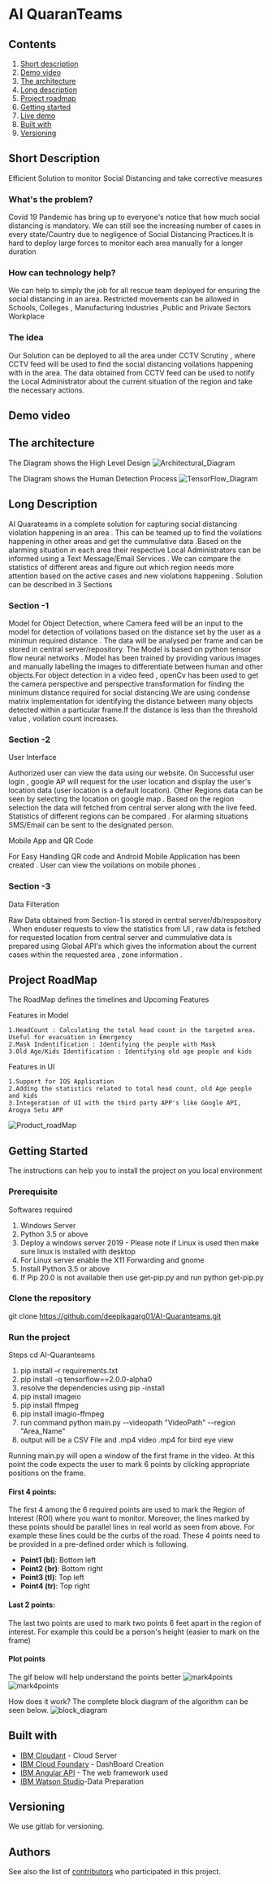 # AI QuaranTeams 

## Contents
1. [Short description](#short-description)
1. [Demo video](#demo-video)
1. [The architecture](#the-architecture)
1. [Long description](#long-description)
1. [Project roadmap](#project-roadmap)
1. [Getting started](#getting-started)
1. [Live demo](#live-demo)
1. [Built with](#built-with)
1. [Versioning](#versioning)


## Short Description
Efficient Solution to monitor Social Distancing and take corrective measures

### What's the problem?

Covid 19 Pandemic has bring up to everyone's  notice that how much social distancing is mandatory. We can still see the increasing number of cases in every state/Country due to negligence of Social Distancing Practices.It is hard to deploy large forces to monitor each area manually for a longer duration

### How can technology help?

We can help to simply the job for all rescue team deployed for ensuring the social distancing in an area. Restricted movements can be allowed in Schools, Colleges , Manufacturing Industries ,Public and Private Sectors Workplace

### The idea

Our Solution can be deployed to all the area under CCTV Scrutiny , where CCTV feed will be used to find the social distancing voilations happening with in the area. The data obtained from CCTV feed can be used to notify the Local Administrator about the current situation of the region and take the necessary actions.

## Demo video


## The architecture
The Diagram shows the High Level Design 
![Architectural_Diagram](documents/Architectural_Diagram.gif)

The Diagram shows the Human Detection Process
![TensorFlow_Diagram](documents/TensorFlow_Diagram.gif)

## Long Description
AI Quarateams in a complete solution for capturing social distancing violation happening in an area . This can be teamed up to find the voilations happening in other areas and get the cummulative data .Based on the alarming situation in each area their respective Local Administrators can be informed using a Text Message/Email Services . We can compare the statistics of different areas and figure out which region needs more attention based on the active cases and new violations happening .
Solution can be described in 3 Sections 

### Section -1 
Model for Object Detection, where Camera feed will be an input to the model for detection of  voilations based on the distance set by the user as a minimun required  distance .
The data will be analysed per frame and can be stored in central server/repository.
The Model is based on python tensor flow neural networks . Model has been trained by providing various images and manually labelling the images to differentiate between human and other objects.For object detection in a video feed , openCv has been used to get the camera perspective and perspective transformation for finding the minimum distance required for social distancing.We are using condense matrix implementation for identifying the distance between many objects detected within a particular frame.If the distance is less than the threshold value , voilation count increases.


### Section -2 
User Interface

Authorized user can view the data using our website. On Successful user login , google AP will request for the user location and display the user's location data (user location is a default location). Other Regions data can be seen by selecting the location on google map .
Based on the region selection the data will fetched from central server along with the live feed. Statistics of different regions can be compared . For alarming situations SMS/Email can be sent to the designated person.

Mobile App and QR Code 

For Easy Handling QR code and  Android Mobile Application has been created . User can view the voilations on mobile phones .

### Section -3 
Data Filteration 

Raw Data obtained from Section-1 is stored in central server/db/respository . When enduser requests to view the statistics from UI , raw data is fetched for requested location  from central server and  cummulative data is prepared using Global API's which gives the information about the current cases within the requested area , zone information .

## Project RoadMap
The RoadMap  defines the timelines and Upcoming Features

Features in Model 

    1.HeadCount : Calculating the total head count in the targeted area. Useful for evacuation in Emergency 
    2.Mask Indentification : Identifying the people with Mask 
    3.Old Age/Kids Identification : Identifying old age people and kids 
	
Features in UI 

    1.Support for IOS Application 
	2.Adding the statistics related to total head count, old Age people and kids
    3.Integeration of UI with the third party APP's like Google API, Arogya Setu APP
	
![Product_roadMap](documents/Product_RoadMap.gif)
	
## Getting Started 
The instructions can help you to install the project on you local environment

### Prerequisite 

Softwares required 
1. Windows Server
2. Python 3.5 or above 
3. Deploy a windows server 2019 - Please note if Linux is used then make sure linux is installed with desktop 
4. For Linux server enable the X11 Forwarding and gnome 
5. Install Python 3.5 or above 
5. If Pip 20.0 is not available then use get-pip.py 
   and run python get-pip.py


### Clone the repository

git clone https://github.com/deepikagarg01/AI-Quaranteams.git

### Run the project

Steps 
cd AI-Quaranteams
1. pip install –r requirements.txt
2. pip install -q tensorflow==2.0.0-alpha0
3. resolve the dependencies using pip -install
4. pip install imageio
5. pip install ffmpeg
6. pip install imagio-ffmpeg
7. run command python main.py --videopath "VideoPath" --region "Area_Name"
8. output will be a CSV File and .mp4 video .mp4 for bird eye view


Running main.py will open a window of the first frame in the video. At this point the code expects the user to mark 6 points by clicking appropriate positions on the frame.

#### First 4 points:
The first 4 among the 6 required points are used to mark the Region of Interest (ROI) where you want to monitor. Moreover, the lines marked by these points should be parallel lines in real world as seen from above. For example these lines could be the curbs of the road.
These 4 points need to be provided in a pre-defined order which is following.

* __Point1 (bl)__: Bottom left
* __Point2 (br)__: Bottom right
* __Point3 (tl)__: Top left
* __Point4 (tr)__: Top right

#### Last 2 points:
The last two points are used to mark two points 6 feet apart in the region of interest. For example this could be a person's height (easier to mark on the frame)

#### Plot points
The gif below will help understand the points better
![mark4points](images/mark4points.gif)
![mark4points](images/Pedestrian.gif)

How does it work?
The complete block diagram of the algorithm can be seen below.
![block_diagram](images/block_diagram.gif)


## Built with

* [IBM Cloudant](https://cloud.ibm.com/catalog?search=cloudant#search_results) - Cloud Server
* [IBM Cloud Foundary](https://www.cloudfoundry.org/the-foundry/ibm-cloud-foundry) - DashBoard Creation 
* [IBM Angular API](https://www.ibm.com/cloud/blog/simple-angular-node-application) - The web framework used
* [IBM Watson Studio](https://eu-gb.dataplatform.cloud.ibm.com/home?context=wdp&apps=data_science_experience&nocache=true)-Data Preparation

## Versioning

We use gitlab for versioning. 

## Authors
See also the list of [contributors](https://github.com/Code-and-Response/Project-Sample/graphs/contributors) who participated in this project.











